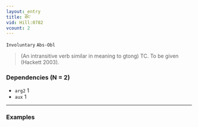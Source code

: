 ```yaml
---
layout: entry
title: ཐོང་
vid: Hill:0782
vcount: 2
---
```

`Involuntary` `Abs-Obl`
> (An intransitive verb similar in meaning to gtong) TC\.
 To be given (Hackett 2003)\.

### Dependencies (N = 2)
* `arg2` 1
* `aux` 1

---

### Examples



